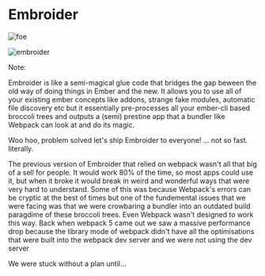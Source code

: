 # Embroider

![foe](/challenger_meme.png)

![embroider](/embroider.png) <!-- .element class="fragment" style="position: absolute; top: 300px; right:280px; transform: rotate(10deg); width: 300px" -->

Note:

Embroider is like a semi-magical glue code that bridges the gap beween the old way of doing things in Ember and the new. It allows you to use all of your existing ember concepts like addons, strange fake modules, automatic file discovery etc but it essentially pre-processes all your ember-cli based broccoli trees and outputs a (semi) prestine app that a bundler like Webpack can look at and do its magic. 

Woo hoo, problem solved let's ship Embroider to everyone! ... not so fast. literally. 

The previous version of Embroider that relied on webpack wasn't all that big of a sell for people. It would work 80% of the time, so most apps could use it, but when it broke it would break in weird and wonderful ways that were very hard to understand. Some of this was because Webpack's errors can be cryptic at the best of times but one of the fundemental issues that we were facing was that we were crowbaring a bundler into an outdated build paragdime of these broccoli trees. Even Webpack wasn't designed to work this way. Back when webpack 5 came out we saw a massive performance drop because the library mode of webpack didn't have all the optimisations that were built into the webpack dev server and we were not using the dev server

We were stuck without a plan until... 